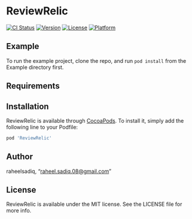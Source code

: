 # ReviewRelic

[![CI Status](https://img.shields.io/travis/raheelsadiq/ReviewRelic.svg?style=flat)](https://travis-ci.org/raheelsadiq/ReviewRelic)
[![Version](https://img.shields.io/cocoapods/v/ReviewRelic.svg?style=flat)](https://cocoapods.org/pods/ReviewRelic)
[![License](https://img.shields.io/cocoapods/l/ReviewRelic.svg?style=flat)](https://cocoapods.org/pods/ReviewRelic)
[![Platform](https://img.shields.io/cocoapods/p/ReviewRelic.svg?style=flat)](https://cocoapods.org/pods/ReviewRelic)

## Example

To run the example project, clone the repo, and run `pod install` from the Example directory first.

## Requirements

## Installation

ReviewRelic is available through [CocoaPods](https://cocoapods.org). To install
it, simply add the following line to your Podfile:

```ruby
pod 'ReviewRelic'
```

## Author

raheelsadiq, “raheel.sadiq.08@gmail.com”

## License

ReviewRelic is available under the MIT license. See the LICENSE file for more info.
